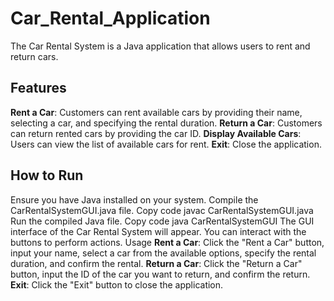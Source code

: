 # Car_Rental_Application
The Car Rental System is a Java application that allows users to rent and return cars.

## Features
 **Rent a Car**: Customers can rent available cars by providing their name, selecting a car, and specifying the rental duration.
**Return a Car**: Customers can return rented cars by providing the car ID.
**Display Available Cars**: Users can view the list of available cars for rent.
 **Exit**: Close the application.
## **How to Run**
Ensure you have Java installed on your system.
Compile the CarRentalSystemGUI.java file.
Copy code
javac CarRentalSystemGUI.java
Run the compiled Java file.
Copy code
java CarRentalSystemGUI
The GUI interface of the Car Rental System will appear. You can interact with the buttons to perform actions.
Usage
**Rent a Car**: Click the "Rent a Car" button, input your name, select a car from the available options, specify the rental duration, and confirm the rental.
**Return a Car**: Click the "Return a Car" button, input the ID of the car you want to return, and confirm the return.
**Exit**: Click the "Exit" button to close the application.



